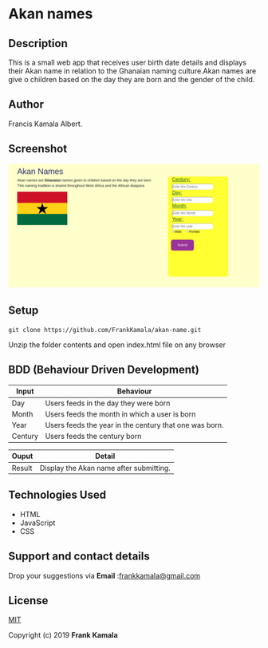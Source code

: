 # Akan names

## Description
This is a small web app that receives user birth date details and displays their Akan name in relation to the Ghanaian naming culture.Akan names are give o children based on the day they are born and the gender of the child.

## Author
Francis Kamala Albert.

## Screenshot
![image](https://github.com/FrankKamala/akan-name/blob/master/images/screenshot/ui.png)


## Setup
`git clone https://github.com/FrankKamala/akan-name.git`

Unzip the folder contents and open index.html file on any browser

## BDD (Behaviour Driven Development)

| Input   	| Behaviour                                              	|
|---------	|--------------------------------------------------------	|
| Day     	| Users feeds in the day they were born                  	|
| Month   	| Users feeds the month in which a user is born          	|
| Year    	| Users feeds the year in the century that one was born. 	|
| Century 	| Users feeds the century born                           	|

| Ouput   	| Detail                                            	    |
|---------	|--------------------------------------------------------	|
| Result   	| Display the Akan name after submitting. 	              |


## Technologies Used
* HTML
* JavaScript
* CSS

## Support and contact details

Drop your suggestions via **Email** :<frankkamala@gmail.com>

## License
[MIT](https://choosealicense.com/licenses/mit/)

Copyright (c) 2019 **Frank Kamala**
